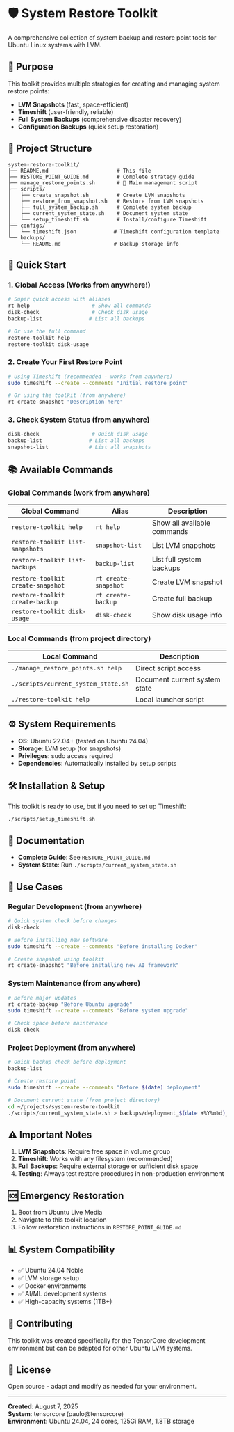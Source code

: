 # 🛡️ System Restore Toolkit

A comprehensive collection of system backup and restore point tools for Ubuntu Linux systems with LVM.

## 🎯 Purpose

This toolkit provides multiple strategies for creating and managing system restore points:
- **LVM Snapshots** (fast, space-efficient)
- **Timeshift** (user-friendly, reliable)
- **Full System Backups** (comprehensive disaster recovery)
- **Configuration Backups** (quick setup restoration)

## 📁 Project Structure

```
system-restore-toolkit/
├── README.md                      # This file
├── RESTORE_POINT_GUIDE.md         # Complete strategy guide
├── manage_restore_points.sh       # 🔧 Main management script
├── scripts/
│   ├── create_snapshot.sh         # Create LVM snapshots
│   ├── restore_from_snapshot.sh   # Restore from LVM snapshots
│   ├── full_system_backup.sh      # Complete system backup
│   ├── current_system_state.sh    # Document system state
│   └── setup_timeshift.sh         # Install/configure Timeshift
├── configs/
│   └── timeshift.json            # Timeshift configuration template
└── backups/
    └── README.md                 # Backup storage info
```

## 🚀 Quick Start

### 1. Global Access (Works from anywhere!)
```bash
# Super quick access with aliases
rt help                    # Show all commands
disk-check                 # Check disk usage
backup-list               # List all backups

# Or use the full command
restore-toolkit help
restore-toolkit disk-usage
```

### 2. Create Your First Restore Point
```bash
# Using Timeshift (recommended - works from anywhere)
sudo timeshift --create --comments "Initial restore point"

# Or using the toolkit (from anywhere)
rt create-snapshot "Description here"
```

### 3. Check System Status (from anywhere)
```bash
disk-check                 # Quick disk usage
backup-list               # List all backups 
snapshot-list             # List all snapshots
```

## 📚 Available Commands

### **Global Commands** (work from anywhere)

| Global Command | Alias | Description |
|----------------|-------|-------------|
| `restore-toolkit help` | `rt help` | Show all available commands |
| `restore-toolkit list-snapshots` | `snapshot-list` | List LVM snapshots |
| `restore-toolkit list-backups` | `backup-list` | List full system backups |
| `restore-toolkit create-snapshot` | `rt create-snapshot` | Create LVM snapshot |
| `restore-toolkit create-backup` | `rt create-backup` | Create full backup |
| `restore-toolkit disk-usage` | `disk-check` | Show disk usage info |

### **Local Commands** (from project directory)

| Local Command | Description |
|---------------|-------------|
| `./manage_restore_points.sh help` | Direct script access |
| `./scripts/current_system_state.sh` | Document current system state |
| `./restore-toolkit help` | Local launcher script |

## ⚙️ System Requirements

- **OS**: Ubuntu 22.04+ (tested on Ubuntu 24.04)
- **Storage**: LVM setup (for snapshots)
- **Privileges**: sudo access required
- **Dependencies**: Automatically installed by setup scripts

## 🛠️ Installation & Setup

This toolkit is ready to use, but if you need to set up Timeshift:

```bash
./scripts/setup_timeshift.sh
```

## 📖 Documentation

- **Complete Guide**: See `RESTORE_POINT_GUIDE.md`
- **System State**: Run `./scripts/current_system_state.sh`

## 🎯 Use Cases

### Regular Development (from anywhere)
```bash
# Quick system check before changes
disk-check

# Before installing new software
sudo timeshift --create --comments "Before installing Docker"

# Create snapshot using toolkit
rt create-snapshot "Before installing new AI framework"
```

### System Maintenance (from anywhere)
```bash
# Before major updates
rt create-backup "Before Ubuntu upgrade"
sudo timeshift --create --comments "Before system upgrade"

# Check space before maintenance
disk-check
```

### Project Deployment (from anywhere)
```bash
# Quick backup check before deployment
backup-list

# Create restore point
sudo timeshift --create --comments "Before $(date) deployment"

# Document current state (from project directory)
cd ~/projects/system-restore-toolkit
./scripts/current_system_state.sh > backups/deployment_$(date +%Y%m%d)_state.txt
```

## ⚠️ Important Notes

1. **LVM Snapshots**: Require free space in volume group
2. **Timeshift**: Works with any filesystem (recommended)
3. **Full Backups**: Require external storage or sufficient disk space
4. **Testing**: Always test restore procedures in non-production environment

## 🆘 Emergency Restoration

1. Boot from Ubuntu Live Media
2. Navigate to this toolkit location
3. Follow restoration instructions in `RESTORE_POINT_GUIDE.md`

## 📊 System Compatibility

- ✅ Ubuntu 24.04 Noble
- ✅ LVM storage setup
- ✅ Docker environments
- ✅ AI/ML development systems
- ✅ High-capacity systems (1TB+)

## 🤝 Contributing

This toolkit was created specifically for the TensorCore development environment but can be adapted for other Ubuntu LVM systems.

## 📝 License

Open source - adapt and modify as needed for your environment.

---

**Created**: August 7, 2025  
**System**: tensorcore (paulo@tensorcore)  
**Environment**: Ubuntu 24.04, 24 cores, 125Gi RAM, 1.8TB storage
